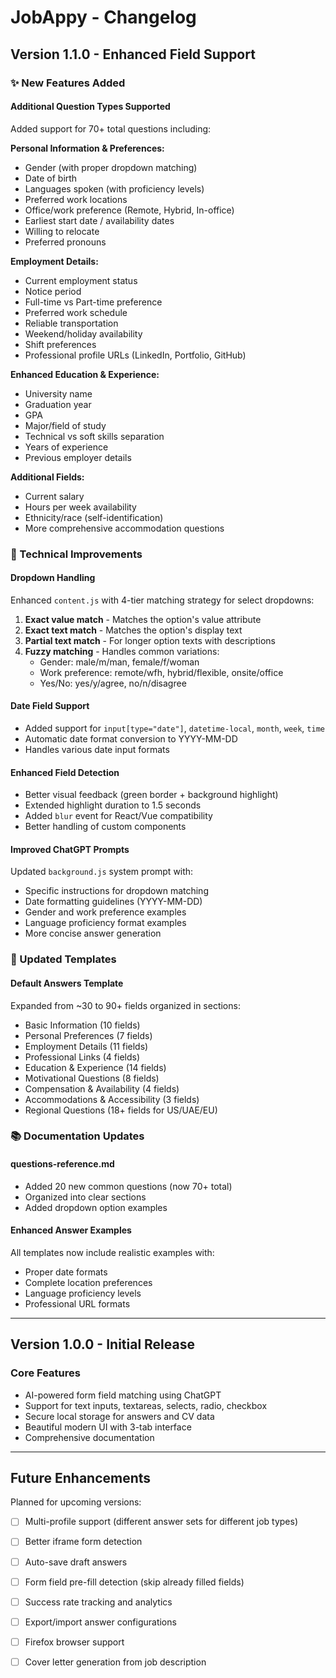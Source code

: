 # JobAppy - Changelog

## Version 1.1.0 - Enhanced Field Support

### ✨ New Features Added

#### Additional Question Types Supported
Added support for 70+ total questions including:

**Personal Information & Preferences:**
- Gender (with proper dropdown matching)
- Date of birth
- Languages spoken (with proficiency levels)
- Preferred work locations
- Office/work preference (Remote, Hybrid, In-office)
- Earliest start date / availability dates
- Willing to relocate
- Preferred pronouns

**Employment Details:**
- Current employment status
- Notice period
- Full-time vs Part-time preference
- Preferred work schedule
- Reliable transportation
- Weekend/holiday availability
- Shift preferences
- Professional profile URLs (LinkedIn, Portfolio, GitHub)

**Enhanced Education & Experience:**
- University name
- Graduation year
- GPA
- Major/field of study
- Technical vs soft skills separation
- Years of experience
- Previous employer details

**Additional Fields:**
- Current salary
- Hours per week availability
- Ethnicity/race (self-identification)
- More comprehensive accommodation questions

### 🔧 Technical Improvements

#### Dropdown Handling
Enhanced `content.js` with 4-tier matching strategy for select dropdowns:
1. **Exact value match** - Matches the option's value attribute
2. **Exact text match** - Matches the option's display text
3. **Partial text match** - For longer option texts with descriptions
4. **Fuzzy matching** - Handles common variations:
   - Gender: male/m/man, female/f/woman
   - Work preference: remote/wfh, hybrid/flexible, onsite/office
   - Yes/No: yes/y/agree, no/n/disagree

#### Date Field Support
- Added support for `input[type="date"]`, `datetime-local`, `month`, `week`, `time`
- Automatic date format conversion to YYYY-MM-DD
- Handles various date input formats

#### Enhanced Field Detection
- Better visual feedback (green border + background highlight)
- Extended highlight duration to 1.5 seconds
- Added `blur` event for React/Vue compatibility
- Better handling of custom components

#### Improved ChatGPT Prompts
Updated `background.js` system prompt with:
- Specific instructions for dropdown matching
- Date formatting guidelines (YYYY-MM-DD)
- Gender and work preference examples
- Language proficiency format examples
- More concise answer generation

### 📝 Updated Templates

#### Default Answers Template
Expanded from ~30 to 90+ fields organized in sections:
- Basic Information (10 fields)
- Personal Preferences (7 fields)
- Employment Details (11 fields)
- Professional Links (4 fields)
- Education & Experience (14 fields)
- Motivational Questions (8 fields)
- Compensation & Availability (4 fields)
- Accommodations & Accessibility (3 fields)
- Regional Questions (18+ fields for US/UAE/EU)

### 📚 Documentation Updates

#### questions-reference.md
- Added 20 new common questions (now 70+ total)
- Organized into clear sections
- Added dropdown option examples

#### Enhanced Answer Examples
All templates now include realistic examples with:
- Proper date formats
- Complete location preferences
- Language proficiency levels
- Professional URL formats

---

## Version 1.0.0 - Initial Release

### Core Features
- AI-powered form field matching using ChatGPT
- Support for text inputs, textareas, selects, radio, checkbox
- Secure local storage for answers and CV data
- Beautiful modern UI with 3-tab interface
- Comprehensive documentation

---

## Future Enhancements

Planned for upcoming versions:
- [ ] Multi-profile support (different answer sets for different job types)
- [ ] Better iframe form detection
- [ ] Auto-save draft answers
- [ ] Form field pre-fill detection (skip already filled fields)
- [ ] Success rate tracking and analytics
- [ ] Export/import answer configurations
- [ ] Firefox browser support
- [ ] Cover letter generation from job description

